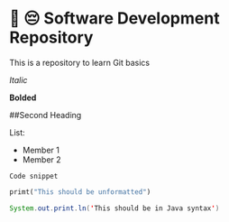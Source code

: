 # :pencil: :pensive: Software Development Repository

This is a repository to learn Git basics

_Italic_

**Bolded**

##Second Heading


List:
- Member 1
- Member 2

`Code snippet`

```python
primt("This should be unformatted")
```

```java
System.out.print.ln('This should be in Java syntax')
```

